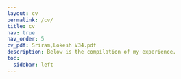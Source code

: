 ```yaml
---
layout: cv
permalink: /cv/
title: cv
nav: true
nav_order: 5
cv_pdf: Sriram,Lokesh V34.pdf
description: Below is the compilation of my experience.
toc:
  sidebar: left
---
```

